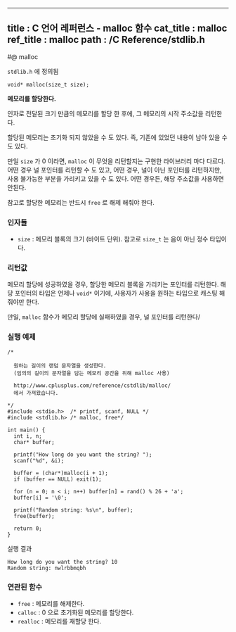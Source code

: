 ----------------
title : C 언어 레퍼런스 - malloc 함수
cat_title :  malloc
ref_title : malloc
path : /C Reference/stdlib.h
----------------

#@ malloc 

`stdlib.h` 에 정의됨

```cpp-formatted
void* malloc(size_t size);
```

**메모리를 할당한다.**

인자로 전달된 크기 만큼의 메모리를 할당 한 후에, 그 메모리의 시작 주소값을 리턴한다.

할당된 메모리는 초기화 되지 않았을 수 도 있다. 즉, 기존에 있었던 내용이 남아 있을 수 도 있다.

만일 `size` 가 0 이라면, `malloc` 이 무엇을 리턴할지는 구현한 라이브러리 마다 다르다. 어떤 경우 널 포인터를 리턴할 수 도 있고, 어떤 경우, 널이 아닌 포인터를 리턴하지만, 사용 불가능한 부분을 가리키고 있을 수 도 있다. 어떤 경우든, 해당 주소값을 사용하면 안된다.

참고로 할당한 메모리는 반드시 `free` 로 해제 해줘야 한다.

### 인자들

* `size` : 메모리 블록의 크기 (바이트 단위). 참고로 `size_t` 는 음이 아닌 정수 타입이다.

### 리턴값

메모리 할당에 성공하였을 경우, 할당한 메모리 블록을 가리키는 포인터를 리턴한다. 해당 포인터의 타입은 언제나 `void*` 이기에, 사용자가 사용을 원하는 타입으로 캐스팅 해줘야만 한다.

만일, `malloc` 함수가 메모리 할당에 실패하였을 경우, 널 포인터를 리턴한다/

### 실행 예제

```cpp-formatted
/*

  원하는 길이의 랜덤 문자열을 생성한다.
  (임의의 길이의 문자열을 담는 메모리 공간을 위해 malloc 사용)

  http://www.cplusplus.com/reference/cstdlib/malloc/
  에서 가져왔습니다.

*/
#include <stdio.h>  /* printf, scanf, NULL */
#include <stdlib.h> /* malloc, free*/

int main() {
  int i, n;
  char* buffer;

  printf("How long do you want the string? ");
  scanf("%d", &i);

  buffer = (char*)malloc(i + 1);
  if (buffer == NULL) exit(1);

  for (n = 0; n < i; n++) buffer[n] = rand() % 26 + 'a';
  buffer[i] = '\0';

  printf("Random string: %s\n", buffer);
  free(buffer);

  return 0;
}
```

실행 결과

```exec
How long do you want the string? 10
Random string: nwlrbbmqbh
```

### 연관된 함수

* `free` : 메모리를 해제한다.
* `calloc` : 0 으로 초기화된 메모리를 할당한다.
* `realloc` : 메모리를 재할당 한다.